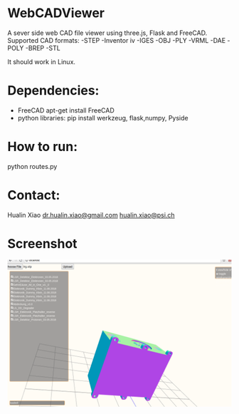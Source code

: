 # WebCADViewer
A sever side web CAD file viewer using three.js, Flask and FreeCAD.  
Supported CAD formats:
-STEP
-Inventor iv
-IGES
-OBJ
-PLY
-VRML 
-DAE
-POLY
-BREP
-STL

It should work in Linux. 




# Dependencies:

- FreeCAD
  apt-get install FreeCAD
- python libraries:
   pip install werkzeug, flask,numpy, Pyside
   
# How to run:
python routes.py 

# Contact:
Hualin Xiao 
dr.hualin.xiao@gmail.com
hualin.xiao@psi.ch

# Screenshot
![Screenshot](screenshot.png)
